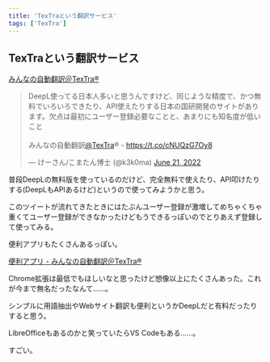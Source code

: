 ```yaml
---
title: 'TexTraという翻訳サービス'
tags: ['TexTra']
---
```


## TexTraという翻訳サービス

[みんなの自動翻訳＠TexTra®](https://mt-auto-minhon-mlt.ucri.jgn-x.jp/)

<blockquote class="twitter-tweet" data-partner="tweetdeck"><p lang="ja" dir="ltr">DeepL使ってる日本人多いと思うんですけど、同じような精度で、かつ無料でいろいろできたり、API使えたりする日本の国研開発のサイトがあります。欠点は最初にユーザー登録必要なことと、あまりにも知名度が低いこと<br><br>みんなの自動翻訳<a href="https://twitter.com/textra?ref_src=twsrc%5Etfw">@TexTra</a>® - <a href="https://t.co/cNUQzG7Oy8">https://t.co/cNUQzG7Oy8</a></p>&mdash; けーさん/こまたん博士 (@k3k0ma) <a href="https://twitter.com/k3k0ma/status/1539047426396667904?ref_src=twsrc%5Etfw">June 21, 2022</a></blockquote>

普段DeepLの無料版を使っているのだけど、完全無料で使えたり、API叩けたりする(DeepLもAPIあるけど)というので使ってみようかと思う。

このツイートが流れてきたときにはたぶんユーザー登録が激増してめちゃくちゃ重くてユーザー登録ができなかったけどもうできるっぽいのでとりあえず登録して使ってみる。

便利アプリもたくさんあるっぽい。

[便利アプリ \- みんなの自動翻訳＠TexTra®](https://mt-auto-minhon-mlt.ucri.jgn-x.jp/content/tool/)

Chrome拡張は最低でもほしいなと思ったけど想像以上にたくさんあった。これが今まで無名だったなんて……。

シンプルに用語抽出やWebサイト翻訳も便利というかDeepLだと有料だったりすると思う。

LibreOfficeもあるのかと笑っていたらVS Codeもある……。

すごい。
